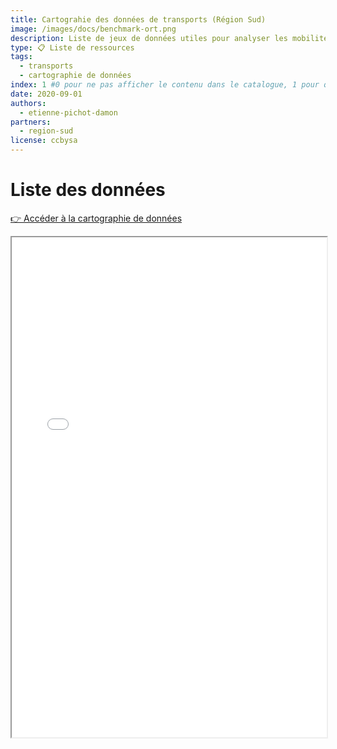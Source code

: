 ```yaml
---
title: Cartograhie des données de transports (Région Sud)
image: /images/docs/benchmark-ort.png
description: Liste de jeux de données utiles pour analyser les mobilités
type: 📋 Liste de ressources
tags:
  - transports
  - cartographie de données
index: 1 #0 pour ne pas afficher le contenu dans le catalogue, 1 pour qu'il s'affiche dans le catalogue
date: 2020-09-01
authors: 
  - etienne-pichot-damon
partners:
  - region-sud
license: ccbysa
--- 
```


# Liste des données

<a href="/datamap/datamap?data=&datamap-id=sud-transports&view=gallery" class="customButton">👉 Accéder à la cartographie de données</a>

<iframe
  width="100%"
  height="800"
  src="/view/datamaplight?data&datamap-id=sud-transports"
  sandbox="allow-same-origin allow-scripts">
</iframe>
